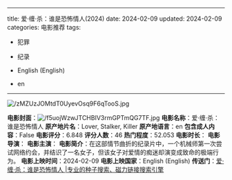 
---
title: 爱·缠·杀：谁是恐怖情人(2024)
date: 2024-02-09
updated: 2024-02-09
categories: 电影推荐
tags:

- 犯罪
- 纪录

- English (English)
- en
---

<img src="https://image.tmdb.org/t/p/original/zMZUzJOMtdT0UyevOsq9F6qTooS.jpg" alt="/zMZUzJOMtdT0UyevOsq9F6qTooS.jpg" title="/zMZUzJOMtdT0UyevOsq9F6qTooS.jpg">

**电影封面**：<img src="https://image.tmdb.org/t/p/w200/f5uojWzwJTCHBIV3rmGPTmQG7TF.jpg" alt="/f5uojWzwJTCHBIV3rmGPTmQG7TF.jpg" title="/f5uojWzwJTCHBIV3rmGPTmQG7TF.jpg">
**电影名称**：爱·缠·杀：谁是恐怖情人
**原产地片名**：Lover, Stalker, Killer
**原产地语言**：en
**包含成人内容**：False
**电影评分**：6.848
**评分人数**：46
**热门程度**：52.053
**电影时长**：
**电影导演**：
**电影主演**：
**电影简介**：在这部情节曲折的纪录片中，一个机械师第一次尝试网络约会，并结识了一名女子，但该女子对爱情的痴迷却演变成致命的极端行为。
**电影上映时间**：2024-02-09
**电影上映国家**：English (English)
**传送门**：[爱·缠·杀：谁是恐怖情人 |专业的种子搜索、磁力链接搜索引擎](https://movie.amd794.com:2083/?search=Lover%2C%20Stalker%2C%20Killer&ordering=&mode=match_phrase&page_size=10&page=1)

